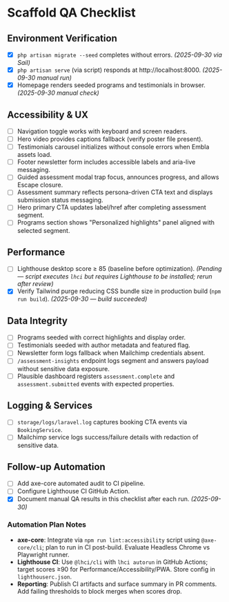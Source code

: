 # Scaffold QA Checklist

## Environment Verification
- [x] `php artisan migrate --seed` completes without errors. *(2025-09-30 via Sail)*
- [x] `php artisan serve` (via script) responds at http://localhost:8000. *(2025-09-30 manual run)*
- [x] Homepage renders seeded programs and testimonials in browser. *(2025-09-30 manual check)*

## Accessibility & UX
- [ ] Navigation toggle works with keyboard and screen readers.
- [ ] Hero video provides captions fallback (verify poster file present).
- [ ] Testimonials carousel initializes without console errors when Embla assets load.
- [ ] Footer newsletter form includes accessible labels and aria-live messaging.
- [ ] Guided assessment modal trap focus, announces progress, and allows Escape closure.
- [ ] Assessment summary reflects persona-driven CTA text and displays submission status messaging.
- [ ] Hero primary CTA updates label/href after completing assessment segment.
- [ ] Programs section shows "Personalized highlights" panel aligned with selected segment.

## Performance
- [ ] Lighthouse desktop score ≥ 85 (baseline before optimization). *(Pending — script executes `lhci` but requires Lighthouse to be installed; rerun after review)*
- [x] Verify Tailwind purge reducing CSS bundle size in production build (`npm run build`). *(2025-09-30 — build succeeded)*

## Data Integrity
- [ ] Programs seeded with correct highlights and display order.
- [ ] Testimonials seeded with author metadata and featured flag.
- [ ] Newsletter form logs fallback when Mailchimp credentials absent.
- [ ] `/assessment-insights` endpoint logs segment and answers payload without sensitive data exposure.
- [ ] Plausible dashboard registers `assessment.complete` and `assessment.submitted` events with expected properties.

## Logging & Services
- [ ] `storage/logs/laravel.log` captures booking CTA events via `BookingService`.
- [ ] Mailchimp service logs success/failure details with redaction of sensitive data.

## Follow-up Automation
- [ ] Add axe-core automated audit to CI pipeline.
- [ ] Configure Lighthouse CI GitHub Action.
- [x] Document manual QA results in this checklist after each run. *(2025-09-30)*

### Automation Plan Notes
- **axe-core**: Integrate via `npm run lint:accessibility` script using `@axe-core/cli`; plan to run in CI post-build. Evaluate Headless Chrome vs Playwright runner.
- **Lighthouse CI**: Use `@lhci/cli` with `lhci autorun` in GitHub Actions; target scores ≥90 for Performance/Accessibility/PWA. Store config in `lighthouserc.json`.
- **Reporting**: Publish CI artifacts and surface summary in PR comments. Add failing thresholds to block merges when scores drop.
